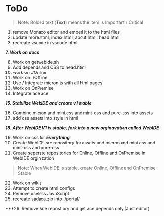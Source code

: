 # ToDo

>Note: Bolded text (***Text***) means the item is Important / Critical

1. remove Monaco editor and embed it to the html files
2. update more.html, index.html, about.html, head.html
6. recreate vscode in vscode.html

***7. Work on docs***

8. Work on getwebide.sh
9. Add depends and CSS to head.html
10. work on ./Online
11. Work on ./Offline
12. Use / Integrate micron.js with all html pages
13. Work on OnPremise
14. Integrate ace ace

***15. Stabilize WebIDE and create v1 stable***

16. Combine micron and mini.css and mint-css and pure-css into assets
17. add css assets into style in html

***18. After WebIDE V1 is stable, fork into a new orginavation called WebIDE***

19. Work on css for ***Everything***
20. Create WebIDE-src repository for assets and micron and mini.css and mint-css and pure-css
21. Create seperate repositories for Online, Offline and OnPremise in WebIDE orginization

> Note: When WebIDE is stable, create Online, Offline and OnPremise Stable

22. Work on wikis
23. Attempt to create html configs
24. Remove useless JavaScript
25. recreate sadaca.zip into ./portal/

***26. Remove Ace repostiory and get ace depends only (Just editor)

